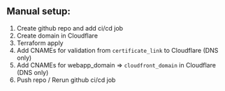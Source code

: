 ## Manual setup:
1. Create github repo and add ci/cd job
2. Create domain in Cloudflare
3. Terraform apply 
4. Add CNAMEs for validation from `certificate_link` to Cloudflare (DNS only)
5. Add CNAMEs for webapp_domain => `cloudfront_domain` in Cloudflare (DNS only)
6. Push repo / Rerun github ci/cd job
